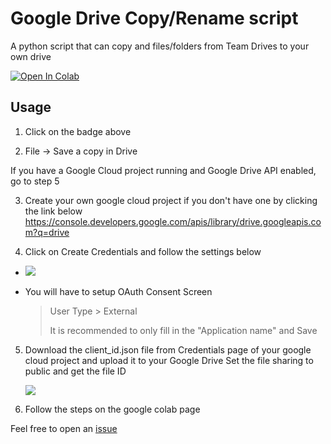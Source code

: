 # Google Drive Copy/Rename script
A python script that can copy and files/folders from Team Drives to your own drive

    
<a href="https://colab.research.google.com/github/RaymondSalim/google-drive-downloader/blob/master/Drive_Downloader.ipynb" target="_parent"><img src="https://colab.research.google.com/assets/colab-badge.svg" alt="Open In Colab"/></a>



## Usage
1. Click on the badge above

2. File -> Save a copy in Drive

If you have a Google Cloud project running and Google Drive API enabled, go to step 5

3. Create your own google cloud project if you don't have one by clicking the link below
    https://console.developers.google.com/apis/library/drive.googleapis.com?q=drive
    
4. Click on Create Credentials and follow the settings below
  - <img src="https://raw.githubusercontent.com/RaymondSalim/google-drive-downloader/master/src/1.png"/>

  - You will have to setup OAuth Consent Screen
   
       > User Type > External
       >
       > It is recommended to only fill in the "Application name" and Save
       
5. Download the client_id.json file from Credentials page of your google cloud project and upload it to your Google Drive
   Set the file sharing to public and get the file ID
     
     <img src="https://raw.githubusercontent.com/RaymondSalim/google-drive-downloader/master/src/3.png" />
     
6. Follow the steps on the google colab page


Feel free to open an <a href="https://github.com/RaymondSalim/google-drive-downloader/issues">issue</a>
